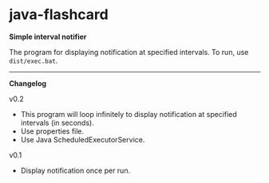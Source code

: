 # java-flashcard
**Simple interval notifier**

The program for displaying notification at specified intervals.
To run, use `dist/exec.bat`.   

---
**Changelog**

v0.2     
- This program will loop infinitely to display notification at specified intervals (in seconds).   
- Use properties file. 
- Use Java ScheduledExecutorService.

v0.1
- Display notification once per run.
